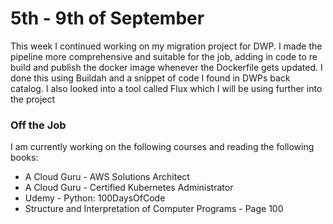 # 5th - 9th of September

This week I continued working on my migration project for DWP. I made the pipeline more comprehensive and suitable for the job, adding in code to re build and publish the docker image whenever the Dockerfile gets updated. I done this using Buildah and a snippet of code I found in DWPs back catalog. I also looked into a tool called Flux which I will be using further into the project

### Off the Job

I am currently working on the following courses and reading the following books:

- A Cloud Guru - AWS Solutions Architect
- A Cloud Guru - Certified Kubernetes Administrator
- Udemy        - Python: 100DaysOfCode
- Structure and Interpretation of Computer Programs - Page 100

